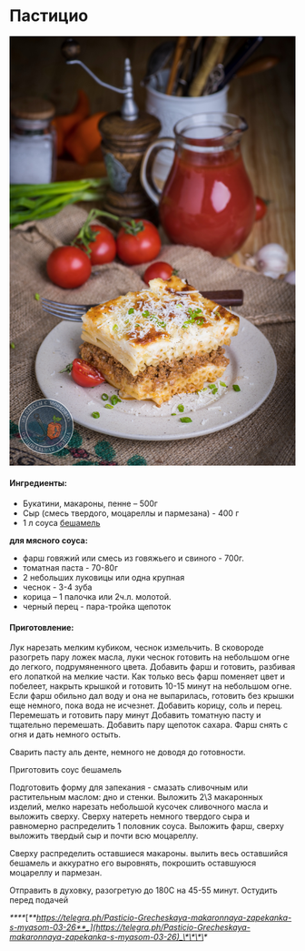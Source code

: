 # Пастицио

![](../../pics/39c0f8f86c0175c49d802.jpg)

#### Ингредиенты:

* Букатини, макароны, пенне – 500г
* Сыр \(смесь твердого, моцареллы и пармезана\) - 400 г
* 1 л соуса [бешамель](https://mars9n9.gitbook.io/recipes-book/sousi/besciamella)

**для мясного соуса:**

* фарш говяжий или  смесь из говяжьего и свиного - 700г.
* томатная паста - 70-80г
* 2 небольших луковицы или одна крупная
* чеснок - 3-4 зуба
* корица – 1 палочка или 2ч.л. молотой.
* черный перец - пара-тройка щепоток

#### Приготовление:

Лук нарезать мелким кубиком, чеснок измельчить. В сковороде разогреть пару ложек масла, луки чеснок готовить на небольшом огне до легкого, подрумяненного цвета. Добавить фарш и готовить, разбивая его лопаткой на мелкие части. Как только весь фарш поменяет цвет и побелеет, накрыть крышкой и готовить 10-15 минут на небольшом огне. Если фарш обильно дал воду и она не выпарилась, готовить без крышки еще немного, пока вода не исчезнет. Добавить корицу, соль и перец. Перемешать и готовить пару минут Добавить томатную пасту и тщательно перемешать. Добавить пару щепоток сахара. Фарш снять с огня и дать немного остыть.

Сварить пасту аль денте, немного не доводя до готовности. 

Приготовить соус бешамель 

Подготовить форму для запекания - смазать сливочным или растительным маслом: дно и стенки. Выложить 2\3 макаронных изделий, мелко нарезать небольшой кусочек сливочного масла и выложить сверху. Сверху натереть немного твердого сыра и равномерно распределить 1 половник соуса. Выложить фарш, сверху выложить твердый сыр и почти всю моцареллу. 

Сверху распределить оставшиеся макароны. вылить весь оставшийся бешамель и аккуратно его выровнять, покрошить оставшуюся моцареллу и пармезан. 

Отправить в духовку, разогретую до 180С на 45-55 минут. Остудить перед подачей

_\*\*\*\*_[_**https://telegra.ph/Pasticio-Grecheskaya-makaronnaya-zapekanka-s-myasom-03-26**_](https://telegra.ph/Pasticio-Grecheskaya-makaronnaya-zapekanka-s-myasom-03-26)_\*\*\*\*_

